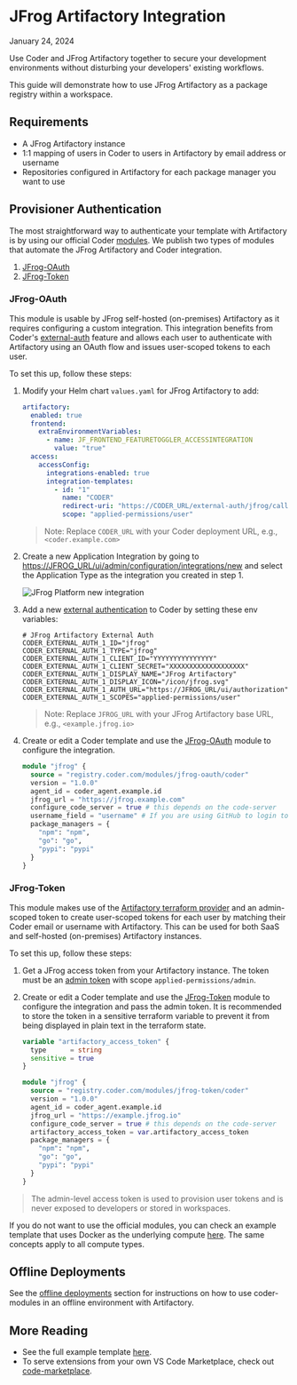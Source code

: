 # JFrog Artifactory Integration

January 24, 2024

Use Coder and JFrog Artifactory together to secure your development environments without disturbing your developers' existing workflows.

This guide will demonstrate how to use JFrog Artifactory as a package registry within a workspace.

## Requirements

- A JFrog Artifactory instance
- 1:1 mapping of users in Coder to users in Artifactory by email address or username
- Repositories configured in Artifactory for each package manager you want to use

## Provisioner Authentication

The most straightforward way to authenticate your template with Artifactory is by using our official Coder [modules](https://registry.coder.com). We publish two types of modules that automate the JFrog Artifactory and Coder integration.

1. [JFrog-OAuth](https://registry.coder.com/modules/jfrog-oauth)
2. [JFrog-Token](https://registry.coder.com/modules/jfrog-token)

### JFrog-OAuth

This module is usable by JFrog self-hosted (on-premises) Artifactory as it requires configuring a custom integration. This integration benefits from Coder's [external-auth](https://coder.com/docs/admin/external-auth) feature and allows each user to authenticate with Artifactory using an OAuth flow and issues user-scoped tokens to each user.

To set this up, follow these steps:

1. Modify your Helm chart `values.yaml` for JFrog Artifactory to add:

    ```yaml
    artifactory:
      enabled: true
      frontend:
        extraEnvironmentVariables:
          - name: JF_FRONTEND_FEATURETOGGLER_ACCESSINTEGRATION
            value: "true"
      access:
        accessConfig:
          integrations-enabled: true
          integration-templates:
            - id: "1"
              name: "CODER"
              redirect-uri: "https://CODER_URL/external-auth/jfrog/callback"
              scope: "applied-permissions/user"
    ```

    > Note: Replace `CODER_URL` with your Coder deployment URL, e.g., `<coder.example.com>`

2. Create a new Application Integration by going to <https://JFROG_URL/ui/admin/configuration/integrations/new> and select the Application Type as the integration you created in step 1.

    ![JFrog Platform new integration](../../images/guides/artifactory-integration/jfrog-oauth-app.png)

3. Add a new [external authentication](https://coder.com/docs/admin/external-auth) to Coder by setting these env variables:

    ```env
    # JFrog Artifactory External Auth
    CODER_EXTERNAL_AUTH_1_ID="jfrog"
    CODER_EXTERNAL_AUTH_1_TYPE="jfrog"
    CODER_EXTERNAL_AUTH_1_CLIENT_ID="YYYYYYYYYYYYYYY"
    CODER_EXTERNAL_AUTH_1_CLIENT_SECRET="XXXXXXXXXXXXXXXXXXX"
    CODER_EXTERNAL_AUTH_1_DISPLAY_NAME="JFrog Artifactory"
    CODER_EXTERNAL_AUTH_1_DISPLAY_ICON="/icon/jfrog.svg"
    CODER_EXTERNAL_AUTH_1_AUTH_URL="https://JFROG_URL/ui/authorization"
    CODER_EXTERNAL_AUTH_1_SCOPES="applied-permissions/user"
    ```

    > Note: Replace `JFROG_URL` with your JFrog Artifactory base URL, e.g., `<example.jfrog.io>`

4. Create or edit a Coder template and use the [JFrog-OAuth](https://registry.coder.com/modules/jfrog-oauth) module to configure the integration.

    ```tf
    module "jfrog" {
      source = "registry.coder.com/modules/jfrog-oauth/coder"
      version = "1.0.0"
      agent_id = coder_agent.example.id
      jfrog_url = "https://jfrog.example.com"
      configure_code_server = true # this depends on the code-server
      username_field = "username" # If you are using GitHub to login to both Coder and Artifactory, use username_field = "username"
      package_managers = {
        "npm": "npm",
        "go": "go",
        "pypi": "pypi"
      }
    }
    ```

### JFrog-Token

This module makes use of the [Artifactory terraform provider](https://registry.terraform.io/providers/jfrog/artifactory/latest/docs) and an admin-scoped token to create user-scoped tokens for each user by matching their Coder email or username with Artifactory. This can be used for both SaaS and self-hosted (on-premises) Artifactory instances.

To set this up, follow these steps:

1. Get a JFrog access token from your Artifactory instance. The token must be an [admin token](https://registry.terraform.io/providers/jfrog/artifactory/latest/docs#access-token) with scope `applied-permissions/admin`.
2. Create or edit a Coder template and use the [JFrog-Token](https://registry.coder.com/modules/jfrog-token) module to configure the integration and pass the admin token. It is recommended to store the token in a sensitive terraform variable to prevent it from being displayed in plain text in the terraform state.

    ```tf
    variable "artifactory_access_token" {
      type      = string
      sensitive = true
    }

    module "jfrog" {
      source = "registry.coder.com/modules/jfrog-token/coder"
      version = "1.0.0"
      agent_id = coder_agent.example.id
      jfrog_url = "https://example.jfrog.io"
      configure_code_server = true # this depends on the code-server
      artifactory_access_token = var.artifactory_access_token
      package_managers = {
        "npm": "npm",
        "go": "go",
        "pypi": "pypi"
      }
    }
    ```

> The admin-level access token is used to provision user tokens and is never exposed to developers or stored in workspaces.

If you do not want to use the official modules, you can check an example template that uses Docker as the underlying compute [here](https://github.com/onchainengineering/hmi-computer/tree/main/examples/jfrog/docker). The same concepts apply to all compute types.

## Offline Deployments

See the [offline deployments](../templates/extending-templates/modules.md#offline-installations) section for instructions on how to use coder-modules in an offline environment with Artifactory.

## More Reading

- See the full example template [here](https://github.com/onchainengineering/hmi-computer/tree/main/examples/jfrog/docker).
- To serve extensions from your own VS Code Marketplace, check out [code-marketplace](https://github.com/coder/code-marketplace#artifactory-storage).
